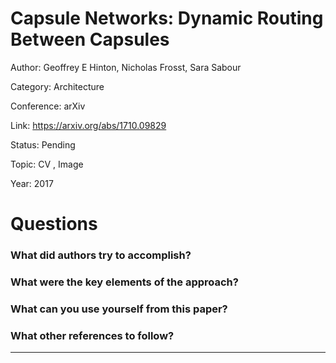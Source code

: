 # Capsule Networks: Dynamic Routing Between Capsules
Author: Geoffrey E Hinton, Nicholas Frosst, Sara Sabour

Category: Architecture

Conference: arXiv

Link: https://arxiv.org/abs/1710.09829

Status: Pending

Topic: CV , Image 

Year: 2017

# Questions

### What did authors try to accomplish?

### What were the key elements of the approach?

### What can you use yourself from this paper?

### What other references to follow?

---